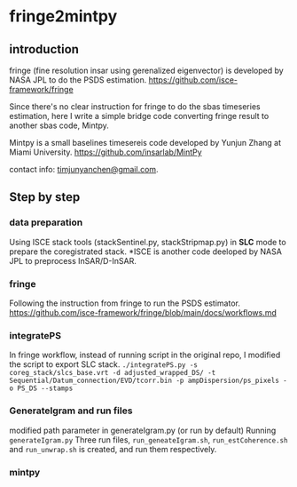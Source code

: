 # fringe2mintpy 

## introduction 
fringe (fine resolution insar using gerenalized eigenvector) is developed by NASA JPL to do the PSDS estimation. 
https://github.com/isce-framework/fringe

Since there's no clear instruction for fringe to do the sbas timeseries estimation, here I write a simple bridge code converting fringe result to another sbas code, Mintpy.

Mintpy is a small baselines timesereis code developed by Yunjun Zhang at Miami University. 
https://github.com/insarlab/MintPy


contact info: timjunyanchen@gmail.com.

## Step by step
### data preparation 
Using ISCE stack tools (stackSentinel.py, stackStripmap.py) in **SLC** mode to prepare the coregistrated stack.
*ISCE is another code deeloped by NASA JPL to preprocess InSAR/D-InSAR.

### fringe
Following the instruction from fringe to run the PSDS estimator.
https://github.com/isce-framework/fringe/blob/main/docs/workflows.md

### integratePS
In fringe workflow, instead of running script in the original repo, I modified the script to export SLC stack. 
`./integratePS.py -s coreg_stack/slcs_base.vrt -d adjusted_wrapped_DS/ -t Sequential/Datum_connection/EVD/tcorr.bin -p ampDispersion/ps_pixels -o PS_DS --stamps`  

### GenerateIgram and run files
modified path parameter in generateIgram.py (or run by default)
Running `generateIgram.py`
Three run files, `run_geneateIgram.sh`, `run_estCoherence.sh` and `run_unwrap.sh` is created, and run them respectively.

### mintpy 